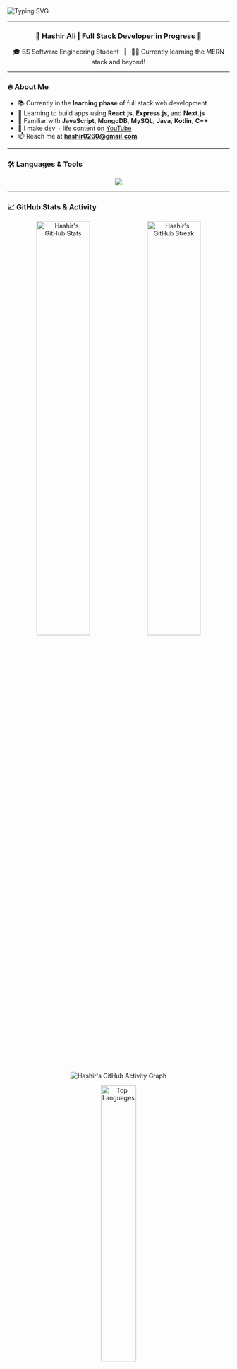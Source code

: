 <!-- Banner -->
<img src="https://readme-typing-svg.demolab.com?font=Fira+Code&weight=700&size=24&pause=1000&color=36BCF7&center=true&vCenter=true&width=1000&lines=Hey+%F0%9F%91%8B%2C+I'm+Hashir+Ali!;A+BS+Software+Engineering+Student+%F0%9F%92%BB;Learning+Full+Stack+Web+Development+%F0%9F%92%AA;Loves+building+cool+things+on+the+web+%F0%9F%9A%80" alt="Typing SVG" />

---

<h3 align="center">🚀 Hashir Ali | Full Stack Developer in Progress 🧠</h3>
<p align="center">
  🎓 BS Software Engineering Student &nbsp; | &nbsp; 🧑‍💻 Currently learning the MERN stack and beyond!
</p>

---

### 🔥 About Me

- 📚 Currently in the **learning phase** of full stack web development
- 🚀 Learning to build apps using **React.js**, **Express.js**, and **Next.js**
- 💬 Familiar with **JavaScript**, **MongoDB**, **MySQL**, **Java**, **Kotlin**, **C++**
- 🎥 I make dev + life content on [YouTube](https://www.youtube.com/@lifeofhashir)
- 📫 Reach me at **hashir0260@gmail.com**

---

### 🛠️ Languages & Tools

<p align="center">
  <img src="https://skillicons.dev/icons?i=html,css,js,react,nextjs,nodejs,express,mongodb,mysql,java,kotlin,cpp,git,firebase,vscode" />
</p>

---

### 📈 GitHub Stats & Activity

<p align="center"> <img src="https://github-readme-stats.vercel.app/api?username=hashir0260&show_icons=true&theme=radical&hide_border=true&rank_icon=github&include_all_commits=true&count_private=true" width="49%" alt="Hashir's GitHub Stats" /> <img src="https://github-readme-streak-stats.herokuapp.com?user=hashir0260&theme=radical&hide_border=true" width="49%" alt="Hashir's GitHub Streak" /> </p> <p align="center"> <img src="https://github-readme-activity-graph.vercel.app/graph?username=hashir0260&theme=react-dark&area=true&hide_border=true" alt="Hashir's GitHub Activity Graph" /> </p> <p align="center"> <img src="https://github-readme-stats.vercel.app/api/top-langs/?username=hashir0260&layout=compact&theme=radical&hide_border=true" width="40%" alt="Top Languages" /> </p>

---

### 🌐 Connect With Me

<p align="center">
  <a href="https://github.com/hashir0260">
    <img src="https://img.shields.io/badge/GitHub-000?style=for-the-badge&logo=github&logoColor=white" />
  </a>
  <a href="https://www.linkedin.com/in/hashir-ali-069080303/">
    <img src="https://img.shields.io/badge/LinkedIn-0A66C2?style=for-the-badge&logo=linkedin&logoColor=white" />
  </a>
  <a href="https://www.youtube.com/@lifeofhashir">
    <img src="https://img.shields.io/badge/YouTube-FF0000?style=for-the-badge&logo=youtube&logoColor=white" />
  </a>
</p>

---

### ⚡ Fun Fact
> 😴 Sleep → 🍜 Eat → 💻 Code → 🔁 Repeat

---

<p align="center">
  <img src="https://media3.giphy.com/media/v1.Y2lkPTc5MGI3NjExa3pmMm5jMW5zeGR6ODJndW5keTN0a3FmbXRqNHYzdHJnNmFiODljciZlcD12MV9pbnRlcm5hbF9naWZfYnlfaWQmY3Q9Zw/HyOOyynWxMxig/giphy.gif" width="150" height="150" style="object-fit: cover;" title="First GIF" />
  
  <img src="https://media0.giphy.com/media/v1.Y2lkPTc5MGI3NjExcjhiZTd6cmMxemx6cXh0OGh1cWJpbTIyZDJ5cmk5YWc3b2pqYTkxNiZlcD12MV9pbnRlcm5hbF9naWZfYnlfaWQmY3Q9Zw/okWCAjMp0pInC/giphy.gif" width="150" height="150" style="object-fit: cover;" title="Cat typing fast" />
  
  <img src="https://media4.giphy.com/media/v1.Y2lkPTc5MGI3NjExc3A2czA2dDF3dm8wZDg0b2F0ZGN1d2V2ZHdjZ3RwcHFzc3htZjIxaSZlcD12MV9pbnRlcm5hbF9naWZfYnlfaWQmY3Q9Zw/gA5zANSD2J7cA/giphy.gif" width="150" height="150" style="object-fit: cover;" title="Cute coding cat" />
  
  <img src="https://media2.giphy.com/media/v1.Y2lkPTc5MGI3NjExZDA4ZnIxbXd3dTJmbDZqZjdlNDFuZTJiYnY1YmpucXVzYnFvZTZ3byZlcD12MV9pbnRlcm5hbF9naWZfYnlfaWQmY3Q9Zw/C1U9zEg0gS8mY/giphy.gif" width="150" height="150" style="object-fit: cover;" title="Doggo coding" />
  
  <img src="https://media2.giphy.com/media/v1.Y2lkPTc5MGI3NjExd2p1dmx0NngxZHByOTZheXRkZHhvZDMxeHo1YmdvOTMzaDhmY2txYiZlcD12MV9pbnRlcm5hbF9naWZfYnlfaWQmY3Q9Zw/zw1LjU07TwWqY/giphy.gif" width="150" height="150" style="object-fit: cover;" title="Happy coder dog" />
  
  <img src="https://media2.giphy.com/media/v1.Y2lkPTc5MGI3NjExb3Z3ajZuMHU0eHg5eXY2Zjl4c2RoeXNxcTJiOTM5YXZxYzRva3p1ZSZlcD12MV9pbnRlcm5hbF9naWZfYnlfaWQmY3Q9Zw/EcnAlQcGnZq9y/giphy.gif" width="150" height="150" style="object-fit: cover;" title="Last GIF" />
</p>
